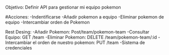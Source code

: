 Objetivo: Definir API para gestionar mi equipo pokemon

#Acciones:
-Indentificarse
-Añadir pokemon a equipo
-Eliminar pokemon de equipo
-Intercambiar orden de Pokemon

Rest Desing:
-Añadir Pokemon: Post/team/pokemon-team
-Consultar Equipo: GET /team
-Eliminar Pokemon: DELETE /team/pokemon-team/:id
-Intercambiar el orden de nuestro pokemon: PUT /team
-Sistema de credenciales